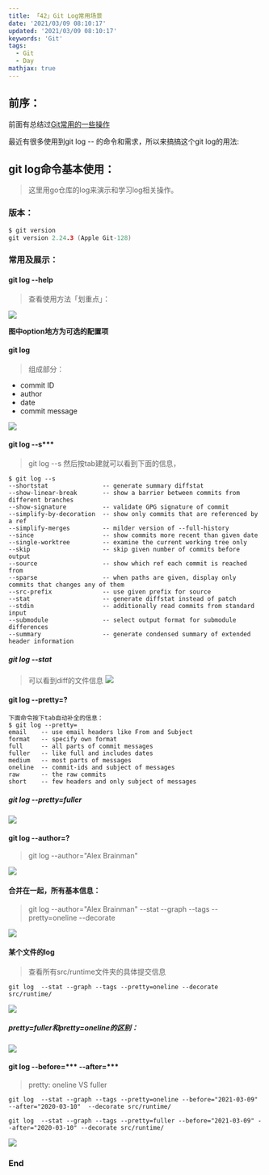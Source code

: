 ```yaml
---
title: 「42」Git Log常用场景
date: '2021/03/09 08:10:17'
updated: '2021/03/09 08:10:17'
keywords: 'Git'
tags:
  - Git
  - Day
mathjax: true
---
```


## 前序：
前面有总结过[Git常用的一些操作](https://blog.imrcrab.com/archives/3c1dd822.html)

最近有很多使用到git log -- 的命令和需求，所以来搞搞这个git log的用法:

<!--more-->

## git log命令基本使用：

>这里用go仓库的log来演示和学习log相关操作。

### 版本：

```go
$ git version
git version 2.24.3 (Apple Git-128)
```


### 常用及展示：

#### git log --help

>查看使用方法「划重点」：

![](https://crab-1251738482.cos.ap-guangzhou.myqcloud.com/clipboard_20210309_010044.png)

**图中option地方为可选的配置项**

#### git log 

>组成部分：

* commit ID
* author
* date
* commit message

![](https://crab-1251738482.cos.ap-guangzhou.myqcloud.com/clipboard_20210309_125518.png)

#### git log --s***

>git log --s 然后按tab建就可以看到下面的信息，

```git
$ git log --s
--shortstat               -- generate summary diffstat
--show-linear-break       -- show a barrier between commits from different branches
--show-signature          -- validate GPG signature of commit
--simplify-by-decoration  -- show only commits that are referenced by a ref
--simplify-merges         -- milder version of --full-history
--since                   -- show commits more recent than given date
--single-worktree         -- examine the current working tree only
--skip                    -- skip given number of commits before output
--source                  -- show which ref each commit is reached from
--sparse                  -- when paths are given, display only commits that changes any of them
--src-prefix              -- use given prefix for source
--stat                    -- generate diffstat instead of patch
--stdin                   -- additionally read commits from standard input
--submodule               -- select output format for submodule differences
--summary                 -- generate condensed summary of extended header information

```

##### git log --stat

>可以看到diff的文件信息
![](https://crab-1251738482.cos.ap-guangzhou.myqcloud.com/clipboard_20210309_010656.png)

#### git log --pretty=?

```git
下面命令按下tab自动补全的信息：
$ git log --pretty= 
email    -- use email headers like From and Subject
format   -- specify own format
full     -- all parts of commit messages
fuller   -- like full and includes dates
medium   -- most parts of messages
oneline  -- commit-ids and subject of messages
raw      -- the raw commits
short    -- few headers and only subject of messages
```

##### git log --pretty=fuller

![](https://crab-1251738482.cos.ap-guangzhou.myqcloud.com/clipboard_20210309_011529.png)

#### git log --author=?

> git log --author="Alex Brainman"

![](https://crab-1251738482.cos.ap-guangzhou.myqcloud.com/clipboard_20210309_011728.png)

#### 合并在一起，所有基本信息：

>git log --author="Alex Brainman" --stat --graph --tags --pretty=oneline --decorate

![](https://crab-1251738482.cos.ap-guangzhou.myqcloud.com/clipboard_20210309_012016.png)

#### 某个文件的log

>查看所有src/runtime文件夹的具体提交信息

```git
git log  --stat --graph --tags --pretty=oneline --decorate src/runtime/
```

![](https://crab-1251738482.cos.ap-guangzhou.myqcloud.com/clipboard_20210309_012342.png)


##### pretty=fuller和pretty=oneline的区别：

![](https://crab-1251738482.cos.ap-guangzhou.myqcloud.com/clipboard_20210309_012556.png)

#### git log --before=*** --after=***

>pretty: oneline VS fuller
```git
git log  --stat --graph --tags --pretty=oneline --before="2021-03-09" --after="2020-03-10"  --decorate src/runtime/

git log  --stat --graph --tags --pretty=fuller --before="2021-03-09" --after="2020-03-10" --decorate src/runtime/
```

![](https://crab-1251738482.cos.ap-guangzhou.myqcloud.com/clipboard_20210309_013157.png)

### End